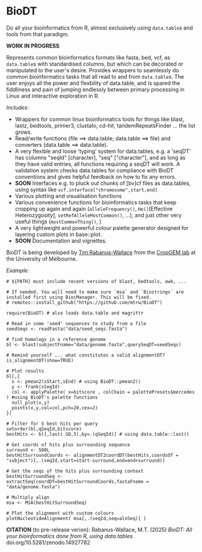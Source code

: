 # BioDT

Do all your bioinformatics from R, almost exclusively using `data.table`s and tools from that paradigm.

**WORK IN PROGRESS**

Represents common bioinformatics formats like fasta, bed, vcf, as `data.table`s with standardised columns, but which can be decorated or manipulated to the user's desire. Provides wrappers to seamlessly do common bioinformatics tasks that all read to and from `data.table`s. The user enjoys all the power and flexbility of data.table, and is spared the fiddliness and pain of jumping endlessly between primary processing in Linux and interactive exploration in R.

*Includes:*
- Wrappers for common linux bioinformatics tools for things like blast, lastz, bedtools, primer3, clustalo, cd-hit, tandemRepeatsFinder ... the list grows.
- Read/write functions (file ==> data.table; data.table ==> file) and converters (data.table ==> data.table).
- A very flexible and loose 'typing' system for data.tables, e.g. a 'seqDT' has columns "seqId" [character], "seq" ["character"], and as long as they have valid entries, all functions requiring a seqDT will work. A validation system checks data.tables for compliance with BioDT conventions and gives helpful feedback on how to fix any errors.
- **SOON** Interfaces e.g. to pluck out chunks of [bv]cf files as data.tables, using syntax like `vcf.interface["chromosome",start,end]`
- Various plotting and visualisation functions
- Various convenience functions for bioinformatics tasks that keep cropping up again and again (`alleleFrequency()`, `He()`[Effective Heterozygosity], `setRefAlleleMostCommon()`, ...), and just other very useful things (`mostCommonThing()`, )
- A very lightweight and powerful colour palette generator designed for layering custom plots in base::plot.
- **SOON** Documentation and vignettes.

BioDT is being developed by [Tim Rabanus-Wallace](https://safes.unimelb.edu.au/research/cropgem-lab#people) from the [CropGEM lab](https://safes.unimelb.edu.au/research/cropgem-lab) at the University of Melbourne.

*Example:*
```
# ${PATH} must include recent versions of blast, bedtools, awk, ...

# If needed. You will need to make sure `msa` and `Biostrings` are installed first using BiocManager. This will be fixed.
# remotes::install_github("https://github.com/mtrw/BioDT")

require(BioDT) # also loads data.table and magrittr

# Read in some 'seed' sequences to study from a file
seedSeqs <- readFasta("data/seed_seqs.fasta")

# find homologs in a reference genome
bl <- blast(subjectFname="data/genome.fasta",querySeqDT=seedSeqs)

# Remind yourself ... what constitutes a valid alignmentDT?
is_alignmentDT(show=TRUE)

# Plot results
bl[,{
  x <- pmean2(sStart,sEnd) # using BioDT::pmean2()
  y <- frank(sSeqId)
  col <- applyPalette( x=bitscore , colChain = palettePresets$mercedes ) #using BioDT's palette functions
  null_plot(x,y)
  points(x,y,col=col,pch=20,cex=2)
}]

# Filter for 5 best hits per query
setorder(bl,qSeqId,bitscore)
bestHits <- bl[,last(.SD,5),by=.(qSeqId)] # using data.table::last()

# Get coords of hits plus surrounding sequence
surround <- 500L
bestHitSurroundCoords <- alignmentDT2coordDT(bestHits,coordsOf = "subject")[,.(seqId,start=start-surround,end=end+surround)]

# Get the seqs of the hits plus surrounding context
bestHitSurroundSeq <- extractSeq(coordDT=bestHitSurroundCoords,fastaFname = "data/genome.fasta")

# Multiply align
msa <- MSA(bestHitSurroundSeq)

# Plot the alignment with custom colours
plotNucleotideAlignment( msa[,.(seqId,seq=alnSeq)] )

```


**CITATION** (to pre-release verion): Rabanus-Wallace, M.T. (2025) *BioDT: All your bioinformatics done from R, using data.tables.* doi.org/10.5281/zenodo.14927782
